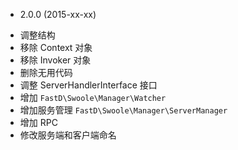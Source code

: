 * 2.0.0 (2015-xx-xx)

- 调整结构
- 移除 Context 对象
- 移除 Invoker 对象
- 删除无用代码
- 调整 ServerHandlerInterface 接口
- 增加 `FastD\Swoole\Manager\Watcher`
- 增加服务管理 `FastD\Swoole\Manager\ServerManager`
- 增加 RPC
- 修改服务端和客户端命名